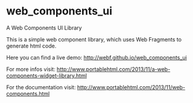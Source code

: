 web_components_ui
=================

A Web Components UI Library 

This is a simple web component library, which uses Web Fragments to generate html code.

Here you can find a live demo: http://webf.github.io/web_components_ui


For more infos visit: http://www.portablehtml.com/2013/11/a-web-components-widget-library.html

For the documentation visit: http://www.portablehtml.com/2013/11/web-components.html
